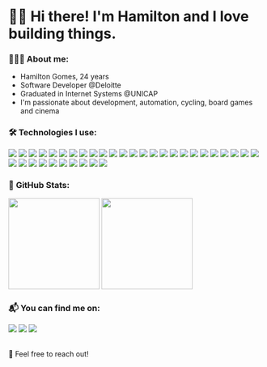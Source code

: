 # 👋🏻 Hi there! I'm Hamilton and I love building things.

### 🧑🏻‍💻 **About me:**

* Hamilton Gomes, 24 years
* Software Developer @Deloitte
* Graduated in Internet Systems @UNICAP
* I'm passionate about development, automation, cycling, board games and cinema

### 🛠️ **Technologies I use:**

<p align="left">
<img src="https://img.shields.io/badge/Java-3DB723?style=for-the-badge&logo=openjdk&logoColor=white"/>
<img src="https://img.shields.io/badge/Spring-3DB723?style=for-the-badge&logo=spring&logoColor=white"/>
<img src="https://img.shields.io/badge/Apache%20Maven-0F5700?style=for-the-badge&logo=Apache%20Maven&logoColor=white"/>
<img src="https://img.shields.io/badge/Hibernate-0F5700?style=for-the-badge&logo=Hibernate&logoColor=white"/>
<img src="https://img.shields.io/badge/JWT-0F5700?style=for-the-badge&logo=JSON%20web%20tokens"/>
<img src="https://img.shields.io/badge/docker-0F5700?logo=docker&style=for-the-badge&logoColor=white"/>
<img src="https://img.shields.io/badge/-Swagger-3DB723?style=for-the-badge&logo=swagger&logoColor=white"/>
<img src="https://img.shields.io/badge/Postman-3DB723?style=for-the-badge&logo=postman&logoColor=white"/>
<img src="https://img.shields.io/badge/Insomnia-0F5700?style=for-the-badge&logo=insomnia&logoColor=white"/>
<img src="https://img.shields.io/badge/python-3DB723?logo=python&style=for-the-badge&logoColor=white"/>
<img src="https://img.shields.io/badge/flask-0F5700.svg?style=for-the-badge&logo=flask&logoColor=white"/>
<img src="https://img.shields.io/badge/-selenium-3DB723?style=for-the-badge&logo=selenium&logoColor=white"/>
<img src="https://img.shields.io/badge/MySQL-3DB723?style=for-the-badge&logo=mysql&logoColor=white"/>
<img src="https://img.shields.io/badge/PostgreSQL-3DB723?style=for-the-badge&logo=postgresql&logoColor=white"/>
<img src="https://img.shields.io/badge/azure-%3DB723.svg?style=for-the-badge&logo=microsoftazure&logoColor=white"/>
<img src="https://img.shields.io/badge/javascript-0F5700?logo=javascript&style=for-the-badge&logoColor=white"/>
<img src="https://img.shields.io/badge/react-0F5700.svg?style=for-the-badge&logo=react&logoColor=white"/>
<img src="https://img.shields.io/badge/html5-0F5700?logo=html5&style=for-the-badge&logoColor=white"/>
<img src="https://img.shields.io/badge/css3-0F5700?logo=css3&style=for-the-badge&logoColor=white"/>
<img src="https://img.shields.io/badge/Linux-3DB723?style=for-the-badge&logo=linux&logoColor=white"/>
<img src="https://img.shields.io/badge/Windows-3DB723?style=for-the-badge&logo=windows&logoColor=white"/>
<img src="https://img.shields.io/badge/git-3DB723?logo=git&style=for-the-badge&logoColor=white"/>
<img src="https://img.shields.io/badge/github-0F5700?logo=github&style=for-the-badge&logoColor=white"/>
<img src="https://img.shields.io/badge/github%20actions-3DB723.svg?style=for-the-badge&logo=githubactions&logoColor=white"/>
<img src="https://img.shields.io/badge/jenkins-0F5700?style=for-the-badge&logo=jenkins&logoColor=white"/>
<img src="https://img.shields.io/badge/docker-0F5700?style=for-the-badge&logo=docker&logoColor=white"/>
<img src="https://img.shields.io/badge/Render-3DB723?style=for-the-badge&logo=render&logoColor=white"/>
<img src="https://img.shields.io/badge/vercel-3DB723?logo=vercel&style=for-the-badge&logoColor=white"/>
<img src="https://img.shields.io/badge/android%20studio-0F5700?style=for-the-badge&logo=android%20studio&logoColor=white"/>
<img src="https://img.shields.io/badge/IntelliJIDEA-3DB723.svg?style=for-the-badge&logo=intellij-idea&logoColor=white"/>
<img src="https://img.shields.io/badge/pycharm-3DB723?style=for-the-badge&logo=pycharm&logoColor=white&color=3DB723&labelColor=3DB723"/>
<img src="https://img.shields.io/badge/visual%20studio%20code-3DB723?logo=visual-studio-code&style=for-the-badge&logoColor=white"/>
<img src="https://img.shields.io/badge/Trello-0F5700?style=for-the-badge&logo=Trello&logoColor=white"/>
<img src="https://img.shields.io/badge/jira-3DB723?logo=jira&style=for-the-badge&logoColor=white"/>
<img src="https://img.shields.io/badge/confluence-%3DB723.svg?style=for-the-badge&logo=confluence&logoColor=white"/>
</p>

### 🚀 **GitHub Stats:**

<div>
    <img height="180em" src="https://github-readme-stats.vercel.app/api?username=hamiltonGomes&show_icons=true&theme=chartreuse-dark&hide_title=true&count_private=true" />
    <img height="180em" src="https://github-readme-stats.vercel.app/api/top-langs/?username=hamiltonGomes&layout=compact&langs_count=7&theme=chartreuse-dark"/>
</div>

### 📬 **You can find me on:**

<div>
<a href="https://www.linkedin.com/in/hamiltongomes-8/"><img src="https://img.shields.io/badge/LinkedIn-3DB723?style=for-the-badge&logo=linkedin&logoColor=white"></a>
<a href="mailto:hamilton.gomes8@hotmail.com"><img src="https://img.shields.io/badge/Microsoft_Outlook-157B00?style=for-the-badge&logo=microsoft-outlook&logoColor=white"></a>
<a href="https://www.hackerrank.com/profile/hamilton_gomes8"><img src="https://img.shields.io/badge/-Hackerrank-3DB723?style=for-the-badge&logoColor=white"></a>
</div>

<br>

💬 Feel free to reach out!
